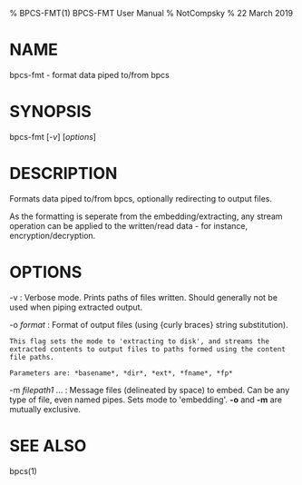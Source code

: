 % BPCS-FMT(1) BPCS-FMT User Manual
% NotCompsky
% 22 March 2019

# NAME

bpcs-fmt - format data piped to/from bpcs

# SYNOPSIS

bpcs-fmt [*-v*] [*options*]

# DESCRIPTION

Formats data piped to/from bpcs, optionally redirecting to output files.

As the formatting is seperate from the embedding/extracting, any stream operation can be applied to the written/read data - for instance, encryption/decryption.

# OPTIONS

-v
:   Verbose mode. Prints paths of files written. Should generally not be used when piping extracted output.

-o *format*
:   Format of output files (using {curly braces} string substitution).

    This flag sets the mode to 'extracting to disk', and streams the extracted contents to output files to paths formed using the content file paths.

    Parameters are: *basename*, *dir*, *ext*, *fname*, *fp*

-m *filepath1* ...
:   Message files (delineated by space) to embed.
    Can be any type of file, even named pipes.
    Sets mode to 'embedding'.
    **-o** and **-m** are mutually exclusive.

# SEE ALSO
bpcs(1)
